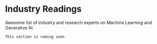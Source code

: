 # Industry Readings

Awesome list of industry and research experts on Machine Learning and Generative AI.

```{note}
This section is coming soon
```